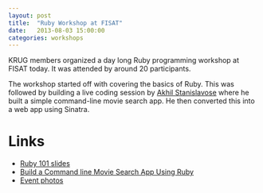 ```yaml
---
layout: post
title:  "Ruby Workshop at FISAT"
date:   2013-08-03 15:00:00
categories: workshops
---
```


KRUG members organized a day long Ruby programming workshop at FISAT today. It was attended by around 20 participants.

The workshop started off with covering the basics of Ruby. This was followed by building a live coding session by [Akhil Stanislavose](https://github.com/akhilstanislavose) where he built a simple command-line movie search app. He then converted this into a web app using Sinatra.

# Links

* [Ruby 101 slides](http://slides.nithinbekal.com/ruby-101/)
* [Build a Command line Movie Search App Using Ruby](http://slid.es/akhilstanislavose/deck)
* [Event photos](https://www.dropbox.com/sc/z9n7t4t2fdekofm/cVIsZnUCgL)
